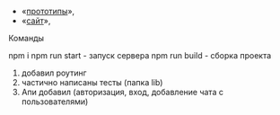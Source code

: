 - «[прототипы](https://www.figma.com/file/HjDvRLc8AomHvgEOU9Jv28/chat_abartsev?node-id=5%3A22)»,
- «[сайт](https://cocky-lumiere-067fff.netlify.app)»,

Команды

npm i
npm run start - запуск сервера
npm run build - сборка проекта


1. добавил роутинг
2. частично написаны тесты (папка lib)
3. Апи добавил (авторизация, вход, добавление чата с пользователями) 
